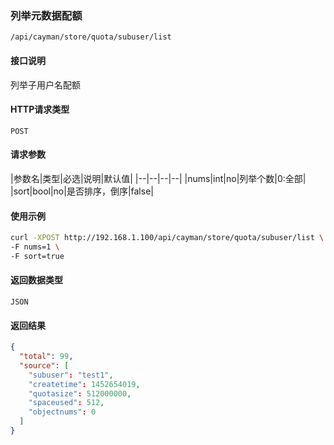 ### 列举元数据配额
`/api/cayman/store/quota/subuser/list`

#### 接口说明
列举子用户名配额 

#### HTTP请求类型
`POST`

#### 请求参数
|参数名|类型|必选|说明|默认值|
|--|--|--|--|
|nums|int|no|列举个数|0:全部|
|sort|bool|no|是否排序，倒序|false|

#### 使用示例
```sh
curl -XPOST http://192.168.1.100/api/cayman/store/quota/subuser/list \
-F nums=1 \
-F sort=true
```

#### 返回数据类型
`JSON`

#### 返回结果
```json
{
  "total": 99,
  "source": [
    "subuser": "test1", 
    "createtime": 1452654019, 
    "quotasize": 512000000, 
    "spaceused": 512, 
    "objectnums": 0
  ]
}
```